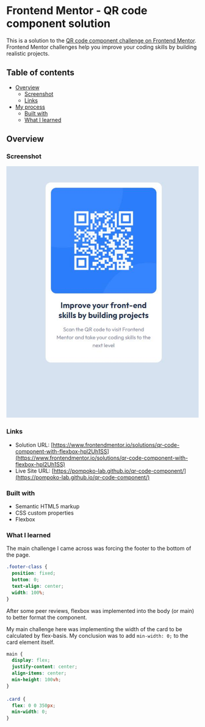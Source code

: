 # Frontend Mentor - QR code component solution

This is a solution to the [QR code component challenge on Frontend Mentor](https://www.frontendmentor.io/challenges/qr-code-component-iux_sIO_H). Frontend Mentor challenges help you improve your coding skills by building realistic projects.

## Table of contents

- [Overview](#overview)
  - [Screenshot](#screenshot)
  - [Links](#links)
- [My process](#my-process)
  - [Built with](#built-with)
  - [What I learned](#what-i-learned)

## Overview

### Screenshot

![](images/completed.jpg)

### Links

- Solution URL: [https://www.frontendmentor.io/solutions/qr-code-component-with-flexbox-hpl2Uh1SS](https://www.frontendmentor.io/solutions/qr-code-component-with-flexbox-hpl2Uh1SS)
- Live Site URL: [https://pompoko-lab.github.io/qr-code-component/](https://pompoko-lab.github.io/qr-code-component/)

### Built with

- Semantic HTML5 markup
- CSS custom properties
- Flexbox

### What I learned

The main challenge I came across was forcing the footer to the bottom of the page.

```css
.footer-class {
  position: fixed;
  bottom: 0;
  text-align: center;
  width: 100%;
}
```

After some peer reviews, flexbox was implemented into the body (or main) to better format the component.

My main challenge here was implementing the width of the card to be calculated by flex-basis. My conclusion was to add `min-width: 0;` to the card element itself.

```css
main {
  display: flex;
  justify-content: center;
  align-items: center;
  min-height: 100vh;
}

.card {
  flex: 0 0 350px;
  min-width: 0;
}
```
